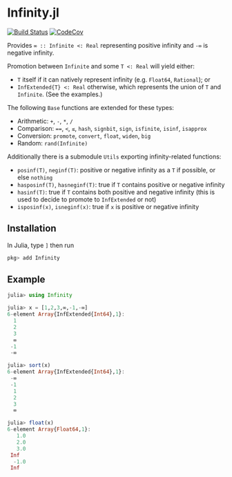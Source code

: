 # Infinity.jl

[![Build Status](https://travis-ci.com/cjdoris/Infinity.jl.svg?branch=master)](https://travis-ci.com/cjdoris/Infinity.jl)
[![CodeCov](https://codecov.io/gh/cjdoris/Infinity.jl/branch/master/graph/badge.svg)](https://codecov.io/gh/cjdoris/Infinity.jl)

Provides `∞ :: Infinite <: Real` representing positive infinity and `-∞` is negative infinity.

Promotion between `Infinite` and some `T <: Real` will yield either:
* `T` itself if it can natively represent infinity (e.g. `Float64`, `Rational`); or
* `InfExtended{T} <: Real` otherwise, which represents the union of `T` and `Infinite`. (See the examples.)

The following `Base` functions are extended for these types:
* Arithmetic: `+`, `-`, `*`, `/`
* Comparison: `==`, `<`, `≤`, `hash`, `signbit`, `sign`, `isfinite`, `isinf`, `isapprox`
* Conversion: `promote`, `convert`, `float`, `widen`, `big`
* Random: `rand(Infinite)`

Additionally there is a submodule `Utils` exporting infinity-related functions:
* `posinf(T)`, `neginf(T)`: positive or negative infinity as a `T` if possible, or else `nothing`
* `hasposinf(T)`, `hasneginf(T)`: true if `T` contains positive or negative infinity
* `hasinf(T)`: true if `T` contains both positive and negative infinity (this is used to decide to promote to `InfExtended` or not)
* `isposinf(x)`, `isneginf(x)`: true if `x` is positive or negative infinity

## Installation

In Julia, type `]` then run

```julia
pkg> add Infinity
```

## Example

```julia
julia> using Infinity

julia> x = [1,2,3,∞,-1,-∞]
6-element Array{InfExtended{Int64},1}:
  1
  2
  3
  ∞
 -1
 -∞

julia> sort(x)
6-element Array{InfExtended{Int64},1}:
 -∞
 -1
  1
  2
  3
  ∞

julia> float(x)
6-element Array{Float64,1}:
   1.0
   2.0
   3.0
 Inf
  -1.0
 Inf
```